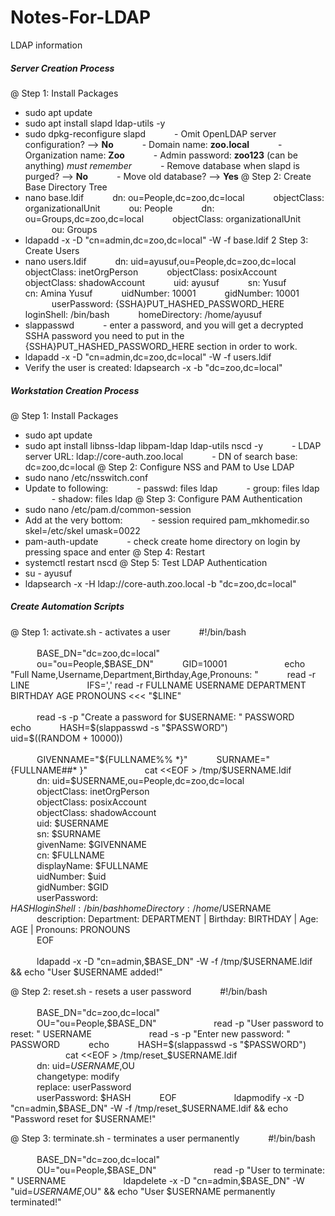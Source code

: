 # Notes-For-LDAP
LDAP information 
##### Server Creation Process
@ Step 1: Install Packages
- sudo apt update
- sudo apt install slapd ldap-utils -y
- sudo dpkg-reconfigure slapd
      - Omit OpenLDAP server configuration? --> **No**
      - Domain name: **zoo.local**
      - Organization name: **Zoo**
      - Admin password: **zoo123**    (can be anything)    *must remember*
      - Remove database when slapd is purged? --> **No**
      - Move old database? --> **Yes**
@ Step 2: Create Base Directory Tree
- nano base.ldif
      dn: ou=People,dc=zoo,dc=local
      objectClass: organizationalUnit
      ou: People
      dn: ou=Groups,dc=zoo,dc=local
      objectClass: organizationalUnit
      ou: Groups
- ldapadd -x -D "cn=admin,dc=zoo,dc=local" -W -f base.ldif
2 Step 3: Create Users
- nano users.ldif
      dn: uid=ayusuf,ou=People,dc=zoo,dc=local
      objectClass: inetOrgPerson
      objectClass: posixAccount
      objectClass: shadowAccount
      uid: ayusuf
      sn: Yusuf
      cn: Amina Yusuf
      uidNumber: 10001
      gidNumber: 10001
      userPassword: {SSHA}PUT_HASHED_PASSWORD_HERE
      loginShell: /bin/bash
      homeDirectory: /home/ayusuf
- slappasswd
      - enter a password, and you will get a decrypted SSHA password you need to put in the {SSHA}PUT_HASHED_PASSWORD_HERE section in order to work.
- ldapadd -x -D "cn=admin,dc=zoo,dc=local" -W -f users.ldif
- Verify the user is created: ldapsearch -x -b "dc=zoo,dc=local"

##### Workstation Creation Process
@ Step 1: Install Packages
- sudo apt update
- sudo apt install libnss-ldap libpam-ldap ldap-utils nscd -y
      - LDAP server URL: ldap://core-auth.zoo.local
      - DN of search base: dc=zoo,dc=local
@ Step 2: Configure NSS and PAM to Use LDAP
- sudo nano /etc/nsswitch.conf
- Update to following:
      - passwd:         files ldap
      - group:          files ldap
      - shadow:         files ldap
@ Step 3: Configure PAM Authentication
- sudo nano /etc/pam.d/common-session
- Add at the very bottom:
      - session required pam_mkhomedir.so skel=/etc/skel umask=0022
- pam-auth-update
      - check create home directory on login by pressing space and enter
@ Step 4: Restart
- systemctl restart nscd
@ Step 5: Test LDAP Authentication
- su - ayusuf
- ldapsearch -x -H ldap://core-auth.zoo.local -b "dc=zoo,dc=local"

##### Create Automation Scripts
@ Step 1: activate.sh - activates a user
      #!/bin/bash  
        
      BASE_DN="dc=zoo,dc=local"  
      ou="ou=People,$BASE_DN"  
      GID=10001  
        
      echo "Full Name,Username,Department,Birthday,Age,Pronouns: "  
      read -r LINE  
        
      IFS=',' read -r FULLNAME USERNAME DEPARTMENT BIRTHDAY AGE PRONOUNS <<< "$LINE"  
        
      read -s -p "Create a password for $USERNAME: " PASSWORD  
      echo  
      HASH=$(slappasswd -s "$PASSWORD")  
      uid=$((RANDOM + 10000))  
        
      GIVENNAME="${FULLNAME%% *}"  
      SURNAME="{FULLNAME##* }"  
        
      cat <<EOF > /tmp/$USERNAME.ldif  
      dn: uid=$USERNAME,ou=People,dc=zoo,dc=local  
      objectClass: inetOrgPerson  
      objectClass: posixAccount  
      objectClass: shadowAccount  
      uid: $USERNAME  
      sn: $SURNAME  
      givenName: $GIVENNAME  
      cn: $FULLNAME  
      displayName: $FULLNAME  
      uidNumber: $uid  
      gidNumber: $GID  
      userPassword: $HASH  
      loginShell: /bin/bash  
      homeDirectory: /home/$USERNAME  
      description: Department: DEPARTMENT | Birthday: BIRTHDAY | Age: AGE | Pronouns: PRONOUNS  
      EOF  
        
      ldapadd -x -D "cn=admin,$BASE_DN" -W -f /tmp/$USERNAME.ldif && echo "User $USERNAME added!"

@ Step 2: reset.sh - resets a user password
      #!/bin/bash  
        
      BASE_DN="dc=zoo,dc=local"  
      OU="ou=People,$BASE_DN"  
        
      read -p "User password to reset: " USERNAME  
        
      read -s -p "Enter new password: " PASSWORD  
      echo  
      HASH=$(slappasswd -s "$PASSWORD")  
        
      cat <<EOF > /tmp/reset_$USERNAME.ldif  
      dn: uid=$USERNAME,$OU  
      changetype: modify  
      replace: userPassword  
      userPassword: $HASH  
      EOF  
        
      ldapmodify -x -D "cn=admin,$BASE_DN" -W -f /tmp/reset_$USERNAME.ldif && echo "Password reset for $USERNAME!"

@ Step 3: terminate.sh - terminates a user permanently
      #!/bin/bash  
        
      BASE_DN="dc=zoo,dc=local"  
      OU="ou=People,$BASE_DN"  
        
      read -p "User to terminate: " USERNAME  
        
      ldapdelete -x -D "cn=admin,$BASE_DN" -W "uid=$USERNAME,$OU" && echo "User $USERNAME permanently terminated!"
